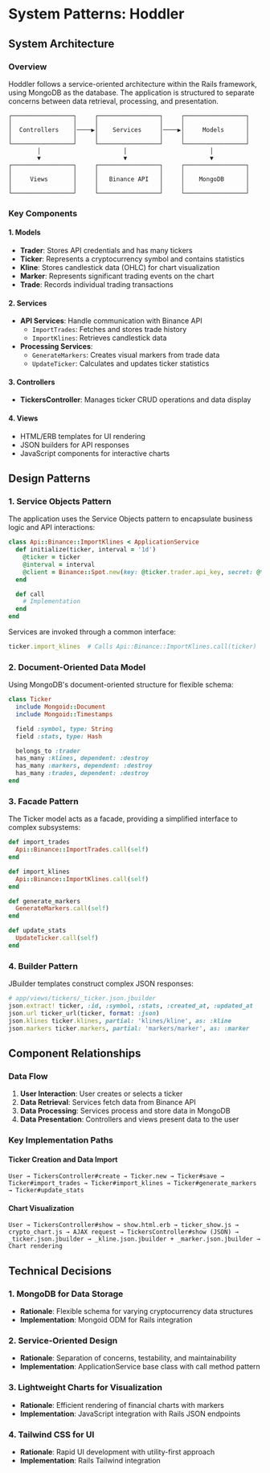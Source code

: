 # System Patterns: Hoddler

## System Architecture

### Overview
Hoddler follows a service-oriented architecture within the Rails framework, using MongoDB as the database. The application is structured to separate concerns between data retrieval, processing, and presentation.

```
┌─────────────────┐     ┌─────────────────┐     ┌─────────────────┐
│                 │     │                 │     │                 │
│  Controllers    │────▶│    Services     │────▶│     Models      │
│                 │     │                 │     │                 │
└─────────────────┘     └─────────────────┘     └─────────────────┘
        │                       │                       │
        ▼                       ▼                       ▼
┌─────────────────┐     ┌─────────────────┐     ┌─────────────────┐
│                 │     │                 │     │                 │
│     Views       │     │   Binance API   │     │    MongoDB      │
│                 │     │                 │     │                 │
└─────────────────┘     └─────────────────┘     └─────────────────┘
```

### Key Components

#### 1. Models
- **Trader**: Stores API credentials and has many tickers
- **Ticker**: Represents a cryptocurrency symbol and contains statistics
- **Kline**: Stores candlestick data (OHLC) for chart visualization
- **Marker**: Represents significant trading events on the chart
- **Trade**: Records individual trading transactions

#### 2. Services
- **API Services**: Handle communication with Binance API
  - `ImportTrades`: Fetches and stores trade history
  - `ImportKlines`: Retrieves candlestick data
- **Processing Services**:
  - `GenerateMarkers`: Creates visual markers from trade data
  - `UpdateTicker`: Calculates and updates ticker statistics

#### 3. Controllers
- **TickersController**: Manages ticker CRUD operations and data display

#### 4. Views
- HTML/ERB templates for UI rendering
- JSON builders for API responses
- JavaScript components for interactive charts

## Design Patterns

### 1. Service Objects Pattern
The application uses the Service Objects pattern to encapsulate business logic and API interactions:

```ruby
class Api::Binance::ImportKlines < ApplicationService
  def initialize(ticker, interval = '1d')
    @ticker = ticker
    @interval = interval
    @client = Binance::Spot.new(key: @ticker.trader.api_key, secret: @ticker.trader.api_secret)
  end

  def call
    # Implementation
  end
end
```

Services are invoked through a common interface:
```ruby
ticker.import_klines  # Calls Api::Binance::ImportKlines.call(ticker)
```

### 2. Document-Oriented Data Model
Using MongoDB's document-oriented structure for flexible schema:

```ruby
class Ticker
  include Mongoid::Document
  include Mongoid::Timestamps

  field :symbol, type: String
  field :stats, type: Hash

  belongs_to :trader
  has_many :klines, dependent: :destroy
  has_many :markers, dependent: :destroy
  has_many :trades, dependent: :destroy
end
```

### 3. Facade Pattern
The Ticker model acts as a facade, providing a simplified interface to complex subsystems:

```ruby
def import_trades
  Api::Binance::ImportTrades.call(self)
end

def import_klines
  Api::Binance::ImportKlines.call(self)
end

def generate_markers
  GenerateMarkers.call(self)
end

def update_stats
  UpdateTicker.call(self)
end
```

### 4. Builder Pattern
JBuilder templates construct complex JSON responses:

```ruby
# app/views/tickers/_ticker.json.jbuilder
json.extract! ticker, :id, :symbol, :stats, :created_at, :updated_at
json.url ticker_url(ticker, format: :json)
json.klines ticker.klines, partial: 'klines/kline', as: :kline
json.markers ticker.markers, partial: 'markers/marker', as: :marker
```

## Component Relationships

### Data Flow
1. **User Interaction**: User creates or selects a ticker
2. **Data Retrieval**: Services fetch data from Binance API
3. **Data Processing**: Services process and store data in MongoDB
4. **Data Presentation**: Controllers and views present data to the user

### Key Implementation Paths

#### Ticker Creation and Data Import
```
User → TickersController#create → Ticker.new → Ticker#save →
Ticker#import_trades → Ticker#import_klines → Ticker#generate_markers → Ticker#update_stats
```

#### Chart Visualization
```
User → TickersController#show → show.html.erb → ticker_show.js → 
crypto_chart.js → AJAX request → TickersController#show (JSON) → 
_ticker.json.jbuilder → _kline.json.jbuilder + _marker.json.jbuilder → 
Chart rendering
```

## Technical Decisions

### 1. MongoDB for Data Storage
- **Rationale**: Flexible schema for varying cryptocurrency data structures
- **Implementation**: Mongoid ODM for Rails integration

### 2. Service-Oriented Design
- **Rationale**: Separation of concerns, testability, and maintainability
- **Implementation**: ApplicationService base class with call method pattern

### 3. Lightweight Charts for Visualization
- **Rationale**: Efficient rendering of financial charts with markers
- **Implementation**: JavaScript integration with Rails JSON endpoints

### 4. Tailwind CSS for UI
- **Rationale**: Rapid UI development with utility-first approach
- **Implementation**: Rails Tailwind integration
